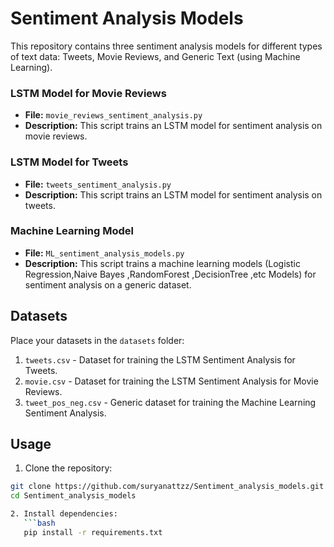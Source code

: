# Sentiment Analysis Models

This repository contains three sentiment analysis models for different types of text data: Tweets, Movie Reviews, and Generic Text (using Machine Learning).

### LSTM Model for Movie Reviews
- **File:** `movie_reviews_sentiment_analysis.py`
- **Description:** This script trains an LSTM model for sentiment analysis on movie reviews.

### LSTM Model for Tweets
- **File:** `tweets_sentiment_analysis.py`
- **Description:** This script trains an LSTM model for sentiment analysis on tweets.

### Machine Learning Model
- **File:** `ML_sentiment_analysis_models.py`
- **Description:** This script trains a machine learning models (Logistic Regression,Naive Bayes ,RandomForest ,DecisionTree ,etc Models) for sentiment analysis on a generic dataset.



## Datasets

Place your datasets in the `datasets` folder:

1. `tweets.csv` - Dataset for training the LSTM Sentiment Analysis for Tweets.
2. `movie.csv` - Dataset for training the LSTM Sentiment Analysis for Movie Reviews.
3. `tweet_pos_neg.csv` - Generic dataset for training the Machine Learning Sentiment Analysis.

## Usage

1. Clone the repository:

```bash
git clone https://github.com/suryanattzz/Sentiment_analysis_models.git
cd Sentiment_analysis_models

2. Install dependencies:
   ```bash
   pip install -r requirements.txt


